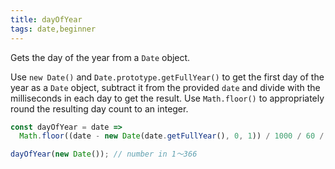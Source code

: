 ```yaml
---
title: dayOfYear
tags: date,beginner
---
```


Gets the day of the year from a `Date` object.

Use `new Date()` and `Date.prototype.getFullYear()` to get the first day of the year as a `Date` object, subtract it from the provided `date` and divide with the milliseconds in each day to get the result.
Use `Math.floor()` to appropriately round the resulting day count to an integer.

```js
const dayOfYear = date =>
  Math.floor((date - new Date(date.getFullYear(), 0, 1)) / 1000 / 60 / 60 / 24) + 1;
```

```js
dayOfYear(new Date()); // number in 1～366
```